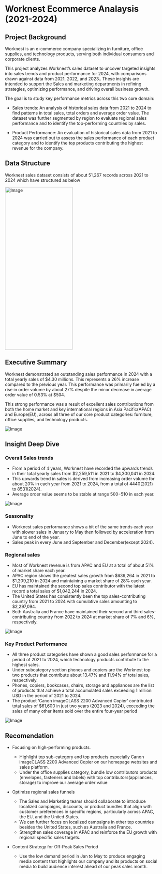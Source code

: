 # Worknest  Ecommerce Analaysis (2021-2024)
## Project Background
Worknest is an e-commerce company specializing in furniture, office supplies, and technology products, serving both individual consumers and corporate clients.

This project analyzes Worknest’s sales dataset to uncover targeted insights into sales trends and product performance for 2024, with comparisons drawn against data from 2021, 2022, and 2023.. These insights are intended to support the Sales and marketing departments in refining strategies, optimizing performance, and driving overall business growth.

The goal is to study key performance metrics across this two core domain:

* Sales trends: An analysis of historical sales data from 2021 to 2024 to find patterns in total sales, total orders and average order value. The dataset was further segmented by region to evaluate regional sales performance and to identify the top-performing countries by sales.

* Product Performance: An evaluation of historical sales data from 2021 to 2024 was carried out to assess the sales performance of each product category and to identify the top products contributing the highest revenue for the company.

## Data Structure

Worknest sales dataset consists of about 51,267 records across 2021 to 2024 which have structured as below

<img width="223" height="537" alt="Image" src="https://github.com/user-attachments/assets/9afd556f-9b85-490f-982b-a50454722bce" />

## Executive Summary
Worknest demonstrated an outstanding sales performance in 2024 with a total yearly sales of $4.30 millions. This represents  a 26% increase  compared to the previous year. This performance was primarily  fueled by a rise in order volume by about 27% despite the minor decrease in average order value of 0.53% at $504.  

This strong performance was a result of excellent sales contributions from both the home market and key international regions in Asia Pacific(APAC) and Europe(EU), across all three of our core product categories: furniture, office supplies, and technology products.

![Image](https://github.com/user-attachments/assets/d3555743-62bc-4790-8c95-39009ab9b562)

## Insight Deep Dive

### Overall Sales trends

* From a period of 4 years, Worknest have recorded the upwards trends in their total yearly sales from $2,259,511 in 2021 to $4,300,041 in 2024.
* This upwards trend in sales is derived from increasing order volume for about 20% in each year from 2021 to 2024, from a total of 4440(2021) to 8531(2024).
* Average order value seems to be stable at range $500-$510 in each year.

![Image](https://github.com/user-attachments/assets/ec77cd09-cecd-4607-9449-d24e66558264)

### Seasonality

* Worknest sales performance shows a bit of the same trends each year with slower sales in January to May then followed by acceleration from June to end of the year.
* Sales peak in every June and September and December(except 2024).

### Regional sales

* Most of Worknest revenue is from APAC and EU at a total of about 51% of market share each year.
* APAC region shows the greatest sales growth from $639,264 in 2021 to $1,209,210 in 2024 and maintaining a market share of 28% each year.
* EU has maintained the second top sales contributor with the latest record a total sales of $1,042,244 in 2024.
* The United States has consistently been the top sales-contributing country from 2021 to 2024 with cumulative sales amounting to $2,297,094.
* Both Australia and France have maintained their second and third sales-contributing country from 2022 to 2024 at market share of 7% and 6%, respectively.

![Image](https://github.com/user-attachments/assets/311422dc-3791-4eac-a2b7-f1192ef93d15)

### Key Product Performance

* All three product categories have shown a good sales performance for a period of 2021 to 2024, which technology products contribute to the highest sales.
* Under subcategory section phones and copiers are the Worknest top two products that contribute about 13.47% and 11.94% of total sales, respectively.
* Phones, copiers, bookcases, chairs, storage and appliances are the list of products that achieve a total accumulated sales exceeding 1 million USD in the period of 2021 to 2024.
* The product ‘Canon imageCLASS 2200 Advanced Copier’ contributed total sales of $61,600 in just two years (2023 and 2024), exceeding the sales of many other items sold over the entire four-year period

![Image](https://github.com/user-attachments/assets/e22117a2-d061-4477-a95d-f0c8309dd218)

## Recomendation

* Focusing on high-performing products.
  * Highlight top sub-category and top products especially Canon imageCLASS 2200 Advanced Copier on our homepage websites and sales platform.
  * Under the office supplies category, bundle low contributors products (envelopes, fasteners and labels) with top contributors(appliances, storage) to improve our average order value

* Optimize regional sales funnels
  * The Sales and Marketing teams should collaborate to introduce localized campaigns, discounts, or product bundles that align with customer preferences in specific regions, particularly across APAC, the EU, and the United States.
  * We can further focus on localized campaigns in other top countries besides the United States, such as Australia and France.
  * Strengthen sales coverage in APAC and reinforce the EU growth with regional specific sales targets.
    
 * Content Strategy for Off-Peak Sales Period
   * Use the low demand period in Jan  to May to produce engaging media content that highlights our company and its products on social media to build audience interest ahead of our peak sales month.
    







